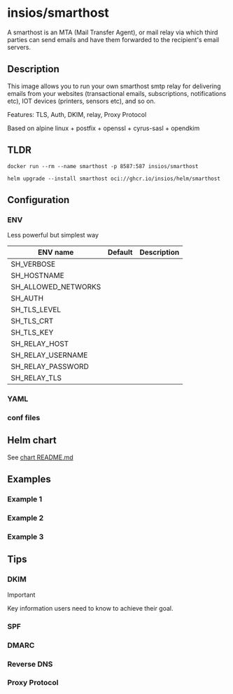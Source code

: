 # insios/smarthost

A smarthost is an MTA (Mail Transfer Agent), or mail relay via which third
parties can send emails and have them forwarded to the recipient's email
servers.

## Description

This image allows you to run your own smarthost smtp relay for delivering emails
from your websites (transactional emails, subscriptions, notifications etc),
IOT devices (printers, sensors etc), and so on.

Features: TLS, Auth, DKIM, relay, Proxy Protocol

Based on alpine linux + postfix + openssl + cyrus-sasl + opendkim

## TLDR

```shell
docker run --rm --name smarthost -p 8587:587 insios/smarthost
```

```shell
helm upgrade --install smarthost oci://ghcr.io/insios/helm/smarthost
```

## Configuration

### ENV

Less powerful but simplest way

| ENV name | Default | Description |
| --- | --- | --- |
| SH_VERBOSE |  |  |
| SH_HOSTNAME |  |  |
| SH_ALLOWED_NETWORKS |  |  |
| SH_AUTH |  |  |
| SH_TLS_LEVEL |  |  |
| SH_TLS_CRT |  |  |
| SH_TLS_KEY |  |  |
| SH_RELAY_HOST |  |  |
| SH_RELAY_USERNAME |  |  |
| SH_RELAY_PASSWORD |  |  |
| SH_RELAY_TLS |  |  |

### YAML

### conf files

## Helm chart

See [chart README.md](chart)

## Examples

### Example 1

### Example 2

### Example 3

## Tips

### DKIM

> [!IMPORTANT]
> Key information users need to know to achieve their goal.

### SPF

### DMARC

### Reverse DNS

### Proxy Protocol
